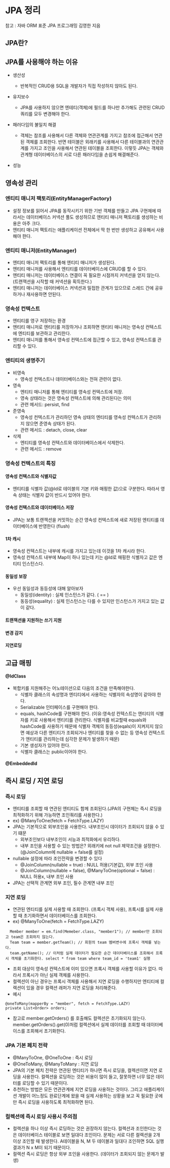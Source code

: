 # JPA 정리
참고 : 자바 ORM 표준 JPA 프로그래밍 김영한 지음

## JPA란?


## JPA를 사용해야 하는 이유
- 생산성
  - 반복적인 CRUD용 SQL을 개발자가 직접 작성하지 않아도 된다.

- 유지보수
  - JPA를 사용하지 않으면 엔테티(객체)에 필드를 하나만 추가해도 관련된 CRUD 쿼리를 모두 변경해야 한다.

- 패러다임의 불일치 해결
  - 객체는 참조를 사용해서 다른 객체와 연관관계를 가지고 참조에 접근해서 연관된 객체를 조회한다. 반면 테이블은 외래키를 사용해서 다른 테이블과의 연관관계를 가지고 조인을 사용해서 연관된 테이블을 조회한다. 이렇듯 JPA는 객체와 관계형 데이터베이스의 서로 다른 패러다임을 손쉽게 해결해준다. 

- 성능
  
  
  
## 영속성 관리
### 엔티티 매니저 팩토리(EntityManagerFactory)
- 설정 정보를 읽어서 JPA를 동작시키기 위한 기반 객체를 만들고 JPA 구현체에 따라서는 데이터베이스 커넥션 풀도 생성하므로 엔티티 매니저 팩토리를 생성하는 비용은 아주 크다. 
- 엔티티 매니저 팩토리는 애플리케이션 전체에서 딱 한 번만 생성하고 공유해서 사용해야 한다. 

### 엔티티 매니저(EntityManager)
- 엔티티 매니저 팩토리를 통해 엔티티 매니저가 생성된다.
- 엔티티 매니저를 사용해서 엔티티를 데이터베이스에 CRUD를 할 수 있다.
- 엔티티 매니저는 데이터베이스 연결이 꼭 필요한 시점까지 커넥션을 얻지 않는다. (트랜잭션을 시작할 때 커넥션을 획득한다.)
- 엔티티 매니저는 데이터베이스 커넥션과 밀접한 관계가 있으므로 스레드 간에 공유하거나 재사용하면 안된다.

### 영속성 컨텍스트
- 엔티티를 영구 저장하는 환경
- 엔티티 매니저로 엔티티를 저장하거나 조회하면 엔티티 매니저는 영속성 컨텍스트에 엔티티를 보관하고 관리한다.
- 엔티티 매니저를 통해서 영속성 컨텍스트에 접근할 수 있고, 영속성 컨텍스트를 관리할 수 있다.

### 엔티티의 생명주기
- 비영속
  - 영속성 컨텍스트나 데이터베이스와는 전혀 관련이 없다.
- 영속
  - 엔티티 매니저를 통해 엔티티를 영속성 컨텍스트에 저장.
  - 영속 상태라는 것은 영속성 컨텍스트에 의해 관리된다는 의미
  - 관련 메서드: persist, find
- 준영속
  - 영속성 컨텍스트가 관리하던 영속 상태의 엔티티를 영속성 컨텍스트가 관리하지 않으면 준영속 상태가 된다.
  - 관련 메서드 : detach, close, clear 
- 삭제
  - 엔티티를 영속성 컨텍스트와 데이터베이스에서 삭제한다.
  - 관련 메서드 : remove 


### 영속성 컨텍스트의 특징
#### 영속성 컨텍스트와 식별자값
- 엔티티를 식별자 값(@Id로 테이블의 기본 키와 매핑한 값)으로 구분한다. 따라서 영속 상태는 식별자 값이 반드시 있어야 한다.

#### 영속성 컨텍스트와 데이터베이스 저장
- JPA는 보통 트랜잭션을 커밋하는 순간 영속성 컨텍스트에 새로 저장된 엔티티를 데이터베이스에 반영한다 (flush)

#### 1차 캐시
- 영속성 컨텍스트는 내부에 캐시를 가지고 있는데 이것을 1차 캐시라 한다.
- 영속성 컨텍스트 내부에 Map이 하나 있는데 키는 @Id로 매핑한 식별자고 값은 엔티티 인스턴스다.


#### 동일성 보장
- 우선 동일성과 동등성에 대해 알아보자
  - 동일성(identity) : 실제 인스턴스가 같다. ( == )
  - 동등성(equality) : 실제 인스턴스는 다를 수 있지만 인스턴스가 가지고 있는 값이 같다.


#### 트랜잭션을 지원하는 쓰기 지원

#### 변경 감지


#### 지연로딩


## 고급 매핑



#### @IdClass
- 복합키를 지원해주는 어노테이션으로 다음의 조건을 만족해야한다.
  - 식별자 클래스의 속성명과 엔티티에서 사용하는 식별자의 속성명이 같아야 한다.
  - Serializable 인터페이스를 구현해야 한다.
  - equals, hashCode를 구현해야 한다. 
    (이유:영속성 컨텍스트는 엔티티의 식별자를 키로 사용해서 엔티티를 관리한다. 식별자를 비교할때 equals와 hashCode를 사용하기 때문에 식별자 객체의 동등성(eqals)이 지켜지지 않으면 예상과 다른 엔티티가 조회되거나 엔티티를 찾을 수 없는 등 영속성 컨텍스트가 엔티티를 관리하는데 심각한 문제가 발생하기 때문)
  - 기본 생성자가 있어야 한다.
  - 식별자 클래스는 public이어야 한다.
  
#### @EmbeddedId


## 즉시 로딩 / 지연 로딩 

### 즉시 로딩
- 엔티티를 조회할 때 연관된 엔티티도 함께 조회된다.(JPA의 구현체는 즉시 로딩을 최적화하기 위해 가능하면 조인쿼리를 사용한다.)
- ex) @ManyToOne(fetch = FetchType.LAZY)
- JPA는 기본적으로 외부조인을 사용한다. 내부조인시 데이터가 조회되지 않을 수 있기 떄문
  - 외부조인보다 내부조인이 서능과 최적화에서 유리하다.
  - 내부 조인을 사용할 수 있는 방법은? 외래키에 not null 제약조건을 설정한다. (@JoinColumn에 nullable = false를 설정)
- nullable 설정에 따라 조인전략을 변경할 수 있다
  - @JoinColumn(nullable = true) : NULL 허용(기본값), 외부 조인 사용
  - @JoinColumn(nullable = false), @ManyToOne(optional = false) : NULL 허용x, 내부 조인 사용
- JPA는 선택적 관계면 외부 조인, 필수 관계면 내부 조인

### 지연 로딩
- 연관된 엔티티를 실제 사용할 때 조회한다. (프록시 객체 사용), 프록시를 실제 사용할 때 초기화하면서 데이터베이스를 조회한다.
- ex) @ManyToOne(fetch = FetchType.LAZY)
```
  Member member = em.find(Memeber.class, "member1"); // member만 조회되고 team은 조회하지 않는다.
  Team team = member.getTeam(); // 회원의 team 멤버변수에 프록시 객체를 넣는다.
  team.getName(); // 이처럼 실제 데이터가 필요한 순간 데이터베이스를 조회해서 프록시 객체를 초기화한다. select * from team where team_id = 'team1' 실행 
```
- 조회 대상이 영속성 컨텍스트에 이미 있으면 프록시 객체를 사용할 이유가 없다. 따라서 프록시가 아닌 실제 객체를 사용한다.
- 컬렉션이 아닌 경우는 프록시 객체를 사용해서 지연 로딩을 수행하지만 엔티티에 컬렉션이 있을 경우 컬랙션 래퍼가 지연 로딩을 처리해준다.
- 예시
```
@oneToMany(mapperBy = "member", fetch = FetchType.LAZY)
private List<Order> orders;

```
- 참고로 member.getOrders() 를 호출해도 컬렉션은 초기화되지 않는다. member.getOrders().get(0)처럼 컬렉션에서 실제 데이터를 조회할 때 데이터베이스를 조회해서 초기화한다.


### JPA 기본 페치 전략
- @ManyToOne, @OneToOne : 즉시 로딩
- @OneToMany, @ManyToMany : 지연 로딩
- JPA의 기본 페치 전략은 연관된 엔티티가 하나면 즉시 로딩을, 컬렉션이면 지연 로딩을 사용한다. 컬렉션을 로딩하는 것은 비용이 많이 들고, 잘못하면 너무 많은 데이터를 로딩할 수 있기 때문이다.
- 추천하는 방법은 모든 연관관계에 지연 로딩을 사용하는 것이다. 그리고 애플리케이션 개발이 어느정도 완료단계에 왔을 때 실제 사용하는 상황을 보고 꼭 필요한 곳에만 즉시 로딩을 사용하도록 최적화하면 된다.

### 컬렉션에 즉시 로딩 사용시 주의점
- 컬렉션을 하나 이상 즉시 로딩하는 것은 권장하지 않는다. 컬렉션과 조인한다는 것은 데이터베이스 테이블로 보면 일대다 조인이다. 문제는 서로 다른 컬렉션을 2개 이상 조인할 때 발생한다. A테이블을 N, M 두 테이블과 일대다 조인하면 SQL 실행결과가 N x M이 되기 때문이다. 
- 컬렉션 즉시 로딩은 항상 외부 조인을 사용한다. (데이터가 조회되지 않는 문제가 발생)




